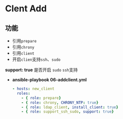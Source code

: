 # Clent Add

## 功能
- 引用`prepare`
-  引用`chrony`
-  引用`client`
-  开启`clien`支持`ssh`、`sudo`

**support: true** 是否开启 `sudo` `ssh`支持

- **ansible-playbook 06-addclient.yml**
    ```yaml
    - hosts: new_client
      roles:
        - { role: prepare}
        - { role: chrony, CHRONY_NTP: true}
        - { role: ldap_client, install_client: true}
        - { role: support_ssh_sudo, support: true}
    ```